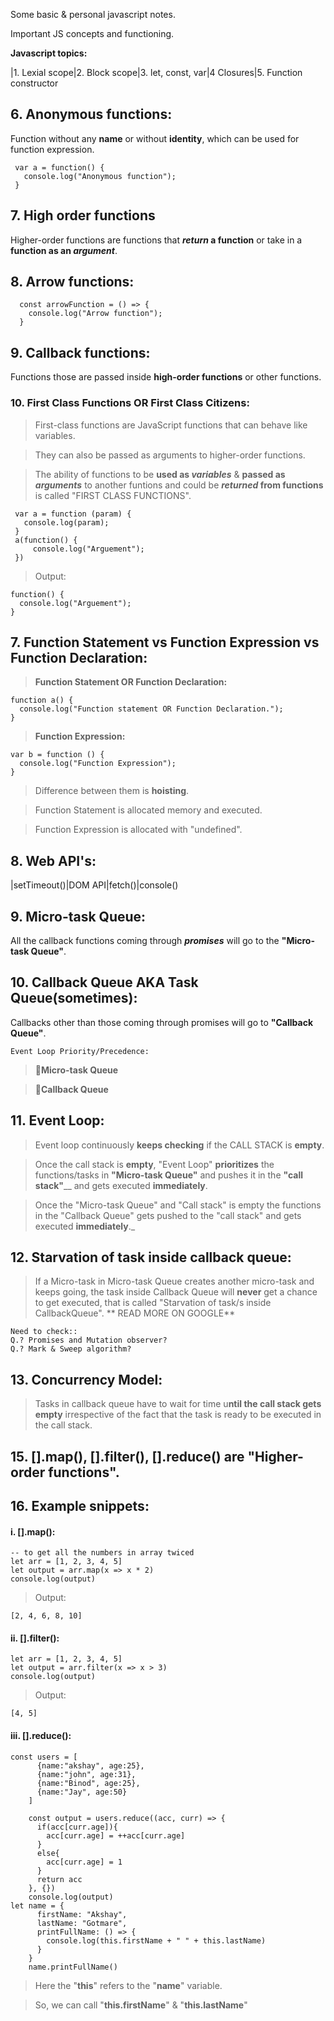 Some basic & personal javascript notes.

Important JS concepts and functioning.

<!-- | Syntax      | Description | new |
| ----------- | ----------- | --- |
| Header      | Title       | new |
| Paragraph   | Text        | new | -->

**Javascript topics:**

|1. Lexial scope|2. Block scope|3. let, const, var|4 Closures|5. Function constructor
 
<!-- ### 1. Lexial scope
### 2. Block scope
### 3. let, const, var
### 4. Closures
### 5. Function constructor -->
## 6. Anonymous functions:
Function without any **name** or without **identity**, which can be used for function expression.
  
     var a = function() {
       console.log("Anonymous function");
     }
  
## 7. High order functions
Higher-order functions are functions that **_return_ a function** or take in a **function as an _argument_**.

## 8. Arrow functions:
  
	  const arrowFunction = () => {
	    console.log("Arrow function");
	  }
	
## 9. Callback functions:
Functions those are passed inside **high-order functions** or other functions.

### 10. First Class Functions OR First Class Citizens:
> First-class functions are JavaScript functions that can behave like variables.

> They can also be passed as arguments to higher-order functions.

> The ability of functions to be **used as _variables_** & **passed as _arguments_** to another funtions and could be **_returned_ from functions** is called "FIRST CLASS FUNCTIONS".
		
	 var a = function (param) {
	   console.log(param);
	 }
	 a(function() {
	     console.log("Arguement");
	 })
> Output: 
                                              
	function() {
	  console.log("Arguement");
	}
	
	
## 7. Function Statement vs Function Expression vs Function Declaration:
> **Function Statement OR Function Declaration:**
	
	function a() { 
	  console.log("Function statement OR Function Declaration.");
	}
	
> **Function Expression:**

	var b = function () {
	  console.log("Function Expression");
	}
		
> Difference between them is **hoisting**.

> Function Statement is allocated memory and executed.

> Function Expression is allocated with "undefined". 

## 8. Web API's:
|setTimeout()|DOM API|fetch()|console()
<!-- ### i. setTimeout()
### ii. DOM API's
### iii. Fetch()
### iv. console() -->

## 9. Micro-task Queue:
All the callback functions coming through _**promises**_ will go to the **"Micro-task Queue"**.

## 10. Callback Queue AKA Task Queue(sometimes):
Callbacks other than those coming through promises will go to **"Callback Queue"**.


`Event Loop Priority/Precedence:`

> 🥇**Micro-task Queue**

> 🥈**Callback Queue**

## 11. Event Loop:
> Event loop continuously **keeps checking** if the CALL STACK is **empty**.

> Once the call stack is **empty**, "Event Loop" **prioritizes** the functions/tasks in **"Micro-task Queue"** and pushes it in the **"call stack"**__ and gets executed **immediately**.

> Once the "Micro-task Queue" and "Call stack" is empty the functions in the "Callback Queue" gets pushed to the "call stack" and gets executed **immediately**._

## 12. Starvation of task inside callback queue:
> If a Micro-task in Micro-task Queue creates another micro-task and keeps going, the task inside Callback Queue will **never** get a chance to get executed, that is called "Starvation of task/s inside CallbackQueue".   ** READ MORE ON GOOGLE**
	
	Need to check::
	Q.? Promises and Mutation observer?
	Q.? Mark & Sweep algorithm?

## 13. Concurrency Model:
> Tasks in callback queue have to wait for time u**ntil the call stack gets empty** irrespective of the fact that the task is ready to be executed in the call stack.

<!-- ## 14. > First-class functions are JavaScript functions that 
	  can behave like variables. They can also be passed 
	  as arguments to higher-order functions.

	> Higher-order functions are functions that return a 
	  function or take in a function as an argument.	 -->
	
## 15. [].map(), [].filter(), [].reduce() are "Higher-order functions".
	
## 16. Example snippets:
#### i. [].map():
	-- to get all the numbers in array twiced
	let arr = [1, 2, 3, 4, 5]
	let output = arr.map(x => x * 2)
	console.log(output)
> Output:

	[2, 4, 6, 8, 10]
	
#### ii. [].filter():
	
	let arr = [1, 2, 3, 4, 5]
	let output = arr.filter(x => x > 3)
	console.log(output)
>Output:

	[4, 5]

#### iii. [].reduce():
	
	const users = [
		  {name:"akshay", age:25},
		  {name:"john", age:31},
		  {name:"Binod", age:25},
		  {name:"Jay", age:50}
		]

		const output = users.reduce((acc, curr) => {
		  if(acc[curr.age]){
		    acc[curr.age] = ++acc[curr.age]
		  }
		  else{
		    acc[curr.age] = 1
		  }
		  return acc
		}, {})
		console.log(output)
	let name = {
		  firstName: "Akshay",
		  lastName: "Gotmare",
		  printFullName: () => {
			console.log(this.firstName + " " + this.lastName)
		  }
		}
		name.printFullName()
	
> Here the "**this**" refers to the "**name**" variable.

> So, we can call "**this.firstName**" & "**this.lastName**"
